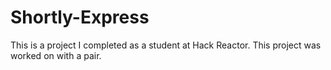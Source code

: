 Shortly-Express
==============

This is a project I completed as a student at Hack Reactor. This project was worked on with a pair. 